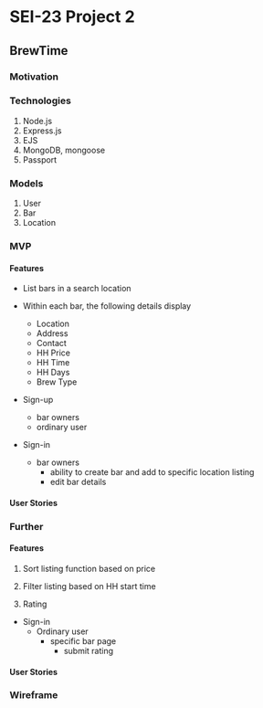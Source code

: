 # SEI-23 Project 2

## BrewTime


### Motivation



### Technologies
1. Node.js
2. Express.js
3. EJS
4. MongoDB, mongoose
5. Passport


### Models
1. User
2. Bar
3. Location


### MVP 
#### Features
- List bars in a search location
- Within each bar, the following details display
    - Location
    - Address
    - Contact
    - HH Price
    - HH Time
    - HH Days
    - Brew Type

- Sign-up
    - bar owners
    - ordinary user

- Sign-in
    - bar owners 
        - ability to create bar and add to specific location listing
        - edit bar details


#### User Stories



### Further
#### Features
1. Sort listing function based on price
2. Filter listing based on HH start time

3. Rating
- Sign-in
    - Ordinary user
        - specific bar page
            - submit rating



#### User Stories


### Wireframe







